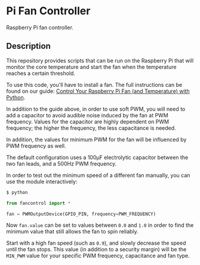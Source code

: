 # Pi Fan Controller

Raspberry Pi fan controller.

## Description

This repository provides scripts that can be run on the Raspberry Pi that will
monitor the core temperature and start the fan when the temperature reaches
a certain threshold.

To use this code, you'll have to install a fan. The full instructions can be
found on our guide: [Control Your Raspberry Pi Fan (and Temperature) with Python](https://howchoo.com/g/ote2mjkzzta/control-raspberry-pi-fan-temperature-python).

In addition to the guide above, in order to use soft PWM, you will need to add a capacitor to avoid audible noise induced by the fan at PWM frequency.
Values for the capacitor are highly dependent on PWM frequency; the higher the frequency, the less capacitance is needed.

In addition, the values for minimum PWM for the fan will be influenced by PWM frequency as well.

The default configuration uses a 100µF electrolytic capacitor between the two fan leads, and a 500Hz PWM frequency.

In order to test out the minimum speed of a different fan manually, you can use the module interactively:

```sh
$ python
```
```python
from fancontrol import *

fan = PWMOutputDevice(GPIO_PIN, frequency=PWM_FREQUENCY)
```
Now `fan.value` can be set to values between `0.0` and `1.0` in order to find the minimum value that still allows the fan to spin reliably.

Start with a high fan speed (such as `0.9`), and slowly decrease the speed until the fan stops. This value (in addition to a security margin) will be the `MIN_PWM` value for your specific PWM frequency, capacitance and fan type.
